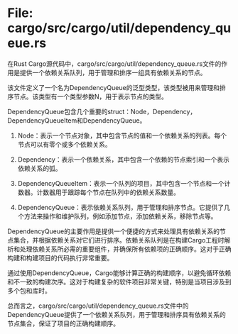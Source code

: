 # File: cargo/src/cargo/util/dependency_queue.rs

在Rust Cargo源代码中，cargo/src/cargo/util/dependency_queue.rs文件的作用是提供一个依赖关系队列，用于管理和排序一组具有依赖关系的节点。

该文件定义了一个名为DependencyQueue的泛型类型，该类型被用来管理和排序节点。该类型有一个类型参数N，用于表示节点的类型。

DependencyQueue包含几个重要的struct：Node，Dependency，DependencyQueueItem和DependencyQueue。

1. Node：表示一个节点对象，其中包含节点的值和一个依赖关系的列表。每个节点可以有零个或多个依赖关系。

2. Dependency：表示一个依赖关系，其中包含一个依赖的节点索引和一个表示依赖关系的弧。

3. DependencyQueueItem：表示一个队列的项目，其中包含一个节点和一个计数器。计数器用于跟踪每个节点在队列中的依赖关系数量。

4. DependencyQueue：表示依赖关系队列，用于管理和排序节点。它提供了几个方法来操作和维护队列，例如添加节点，添加依赖关系，移除节点等。

DependencyQueue的主要作用是提供一个便捷的方式来处理具有依赖关系的节点集合，并根据依赖关系对它们进行排序。依赖关系队列是在构建Cargo工程时解析和处理依赖关系所必需的重要组件，并确保所有依赖项的正确顺序。这对于正确构建和构建项目的代码执行非常重要。

通过使用DependencyQueue，Cargo能够计算正确的构建顺序，以避免循环依赖和不一致的构建次序。这对于构建复杂的软件项目非常关键，特别是当项目涉及到多个包和库时。

总而言之，cargo/src/cargo/util/dependency_queue.rs文件中的DependencyQueue提供了一个依赖关系队列，用于管理和排序具有依赖关系的节点集合，保证了项目的正确构建顺序。

